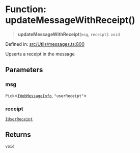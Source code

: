# Function: updateMessageWithReceipt()

> **updateMessageWithReceipt**(`msg`, `receipt`): `void`

Defined in: [src/Utils/messages.ts:800](https://github.com/Fokusdotid/Baileys/blob/4cdf75fe48f9b13e8084d341633612ce49e934bd/src/Utils/messages.ts#L800)

Upserts a receipt in the message

## Parameters

### msg

`Pick`\<[`IWebMessageInfo`](../namespaces/proto/interfaces/IWebMessageInfo.md), `"userReceipt"`\>

### receipt

[`IUserReceipt`](../namespaces/proto/interfaces/IUserReceipt.md)

## Returns

`void`
